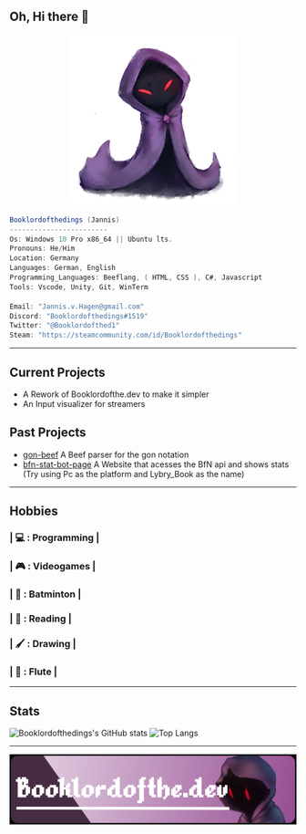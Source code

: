 
## Oh, Hi there 👋
<p align="center"> <img height="300px" src="https://github.com/Booklordofthedings/Booklordofthedings/blob/main/tiny_book2.png"> </p>

```csharp
Booklordofthedings (Jannis)
------------------------
Os: Windows 10 Pro x86_64 || Ubuntu lts.
Pronouns: He/Him
Location: Germany
Languages: German, English
Programming_Languages: Beeflang, ( HTML, CSS ), C#, Javascript
Tools: Vscode, Unity, Git, WinTerm

Email: "Jannis.v.Hagen@gmail.com"
Discord: "Booklordofthedings#1519"
Twitter: "@Booklordofthed1"
Steam: "https://steamcommunity.com/id/Booklordofthedings"

```

---

## Current Projects

* A Rework of Booklordofthe.dev to make it simpler
* An Input visualizer for streamers

## Past Projects

* [gon-beef](https://github.com/Booklordofthedings/gon-beef) A Beef parser for the gon notation
* [bfn-stat-bot-page](https://booklordofthedings.de/bfn/) A Website that acesses the BfN api and shows stats (Try using Pc as the platform and Lybry_Book as the name)
---

## Hobbies
### | 💻 : Programming |  
### | 🎮 : Videogames |  
### | 🏸 : Batminton |  
### | 📕 : Reading |  
### | 🖌 : Drawing |  
### | 🎼 : Flute |  


---
## Stats

![Booklordofthedings's GitHub stats](https://github-readme-stats.vercel.app/api?username=Booklordofthedings&show_icons=true&theme=radical)
![Top Langs](https://github-readme-stats.vercel.app/api/top-langs/?username=Booklordofthedings&show_icons=true&theme=radical)

---
<img src="https://github.com/Booklordofthedings/Booklordofthedings/blob/main/githubprofileheader.png">

